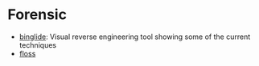 # Forensic

* [binglide](https://github.com/wapiflapi/binglide): Visual reverse engineering tool showing some of the current techniques
* [floss](https://github.com/fireeye/flare-floss)
